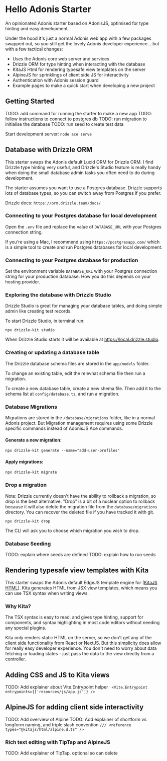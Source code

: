 # Hello Adonis Starter

An opinionated Adonis starter based on AdonisJS, optimised for type hinting and easy development.

Under the hood it's just a normal Adonis web app with a few packages swapped out, so you still get the lovely Adonis developer experience... but with a few tactical changes:

- Uses the Adonis core web server and services
- Drizzle ORM for type hinting when interacting with the database
- KitaJS Html for rendering typesafe view templates on the server
- AlpineJS for sprinklings of client side JS for interactivity
- Authentication with Adonis session guard
- Example pages to make a quick start when developing a new project

## Getting Started

TODO: add command for running the starter to make a new app
TODO: follow instructions to connect to postgres db
TODO: run migration to initialise the database
TODO: run seed to create test data

Start development server: `node ace serve`

## Database with Drizzle ORM

This starter swaps the Adonis default Lucid ORM for Drizzle ORM. I find Drizzle type hinting very useful, and Drizzle's Studio feature is really handy when doing the small database admin tasks you often need to do during development.

The starter assumes you want to use a Postgres database. Drizzle supports lots of database types, so you can switch away from Postgres if you prefer.

Drizzle docs: `https://orm.drizzle.team/docs/`

### Connecting to your Postgres database for local development

Open the `.env` file and replace the value of `DATABASE_URL` with your Postgres connection string.

If you're using a Mac, I recommend using `https://postgresapp.com/` which is a simple tool to create and run Postgres databases for local development.

### Connecting to your Postgres database for production

Set the environment variable `DATABASE_URL` with your Postgres connection string for your production database. How you do this depends on your hosting provider.

### Exploring the database with Drizzle Studio

Drizzle Studio is great for managing your database tables, and doing simple admin like creating test records.

To start Drizzle Studio, in terminal run:

`npx drizzle-kit studio`

When Drizzle Studio starts it will be available at https://local.drizzle.studio.

### Creating or updating a database table

The Drizzle database schema files are stored in the `app/models` folder.

To change an existing table, edit the relevnat schema file then run a migration.

To create a new database table, create a new shema file. Then add it to the schema list at `config/database.ts`, and run a migration.

### Database Migrations

Migrations are stored in the `/database/migrations` folder, like in a normal Adonis project. But Migration management requires using some Drizzle specific commands instead of AdonisJS Ace commands.

#### Generate a new migration:

`npx drizzle-kit generate --name="add-user-profiles"`

#### Apply migrations:

`npx drizzle-kit migrate`

### Drop a migration

Note: Drizzle currently doesn't have the ability to rollback a migration, so drop is the best alternative. "Drop" is a bit of a nuclear option to rollback because it will also delete the migration file from the `database/migrations` directory. You can recover the deleted file if you have tracked it with git.

`npx drizzle-kit drop`

The CLI will ask you to choose which migration you wish to drop.

### Database Seeding

TODO: explain where seeds are defined
TODO: explain how to run seeds

## Rendering typesafe view templates with Kita

This starter swaps the Adonis default EdgeJS template engine for ([KitaJS HTML](https://github.com/kitajs/html)). Kita generates HTML from JSX view templates, which means you can use TSX syntax when writing views.

### Why Kita?

The TSX syntax is easy to read, and gives type hinting, support for components, and syntax highlighting in most code editors without needing any special plugins.

Kita only renders static HTML on the server, so we don't get any of the client side functionality from React or NextJS. But this simplicity does allow for really easy developer experience. You don't need to worry about data fetching or loading states - just pass the data to the view directly from a controller.

## Adding CSS and JS to Kita views

TODO: Add explainer about Vite.Entrypoint helper
` <Vite.Entrypoint entrypoints={['resources/js/app.js']} />`

## AlpineJS for adding client side interactivity

TODO: Add overview of Alpine
TODO: Add explainer of shortform vs longform naming, and triple slash convention
`/// <reference types="@kitajs/html/alpine.d.ts" />`

### Rich text editing with TipTap and AlpineJS

TODO: Add explainer of TipTap, optional so can delete
